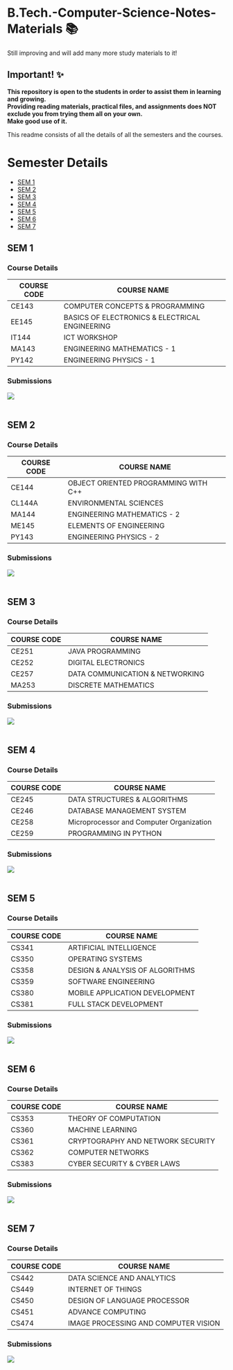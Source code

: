 # B.Tech.-Computer-Science-Notes-Materials 📚

Still improving and will add many more study materials to it!

## Important! ✨

<b>This repository is open to the students in order to assist them in learning and growing.<br>
Providing reading materials, practical files, and assignments does NOT exclude you from trying them all on your own.<br>
Make good use of it.</b>

This readme consists of all the details of all the semesters and the courses.

# Semester Details

- [SEM 1](https://github.com/rushik008/B.Tech.-Computer-Science-Notes-Materials#sem-1)
- [SEM 2](https://github.com/rushik008/B.Tech.-Computer-Science-Notes-Materials#sem-2)
- [SEM 3](https://github.com/rushik008/B.Tech.-Computer-Science-Notes-Materials#sem-3)
- [SEM 4](https://github.com/rushik008/B.Tech.-Computer-Science-Notes-Materials#sem-4)
- [SEM 5](https://github.com/rushik008/B.Tech.-Computer-Science-Notes-Materials#sem-5)
- [SEM 6](https://github.com/rushik008/B.Tech.-Computer-Science-Notes-Materials#sem-6)
- [SEM 7](https://github.com/rushik008/B.Tech.-Computer-Science-Notes-Materials#sem-7)

## SEM 1

### Course Details

| COURSE CODE | COURSE NAME                                    |
| ----------- | ---------------------------------------------- |
| CE143       | COMPUTER CONCEPTS & PROGRAMMING                |
| EE145       | BASICS OF ELECTRONICS & ELECTRICAL ENGINEERING |
| IT144       | ICT WORKSHOP                                   |
| MA143       | ENGINEERING MATHEMATICS - 1                    |
| PY142       | ENGINEERING PHYSICS - 1                        |

### Submissions

[![](https://img.shields.io/badge/Practical_Files_&_Assignments-Click_Here-%23FF0000.svg?&style=flat&logoColor=white&color=white)](https://github.com/rushik008/B.Tech.-Computer-Science-Notes-Materials/tree/master/Sem%20-%201)
<br><br>

## SEM 2

### Course Details

| COURSE CODE | COURSE NAME                          |
| ----------- | ------------------------------------ |
| CE144       | OBJECT ORIENTED PROGRAMMING WITH C++ |
| CL144A      | ENVIRONMENTAL SCIENCES               |
| MA144       | ENGINEERING MATHEMATICS - 2          |
| ME145       | ELEMENTS OF ENGINEERING              |
| PY143       | ENGINEERING PHYSICS - 2              |

### Submissions

[![](https://img.shields.io/badge/Practical_Files_&_Assignments-Click_Here-%23FF0000.svg?&style=flat&logoColor=white&color=white)](https://github.com/rushik008/B.Tech.-Computer-Science-Notes-Materials/tree/master/Sem%20-%202)
<br><br>

## SEM 3

### Course Details

| COURSE CODE | COURSE NAME                     |
| ----------- | ------------------------------- |
| CE251       | JAVA PROGRAMMING                |
| CE252       | DIGITAL ELECTRONICS             |
| CE257       | DATA COMMUNICATION & NETWORKING |
| MA253       | DISCRETE MATHEMATICS            |

### Submissions

[![](https://img.shields.io/badge/Practical_Files_&_Assignments-Click_Here-%23FF0000.svg?&style=flat&logoColor=white&color=white)](https://github.com/rushik008/B.Tech.-Computer-Science-Notes-Materials/tree/master/Sem%20-%203)
<br><br>

## SEM 4

### Course Details

| COURSE CODE | COURSE NAME                              |
| ----------- | ---------------------------------------- |
| CE245       | DATA STRUCTURES & ALGORITHMS             |
| CE246       | DATABASE MANAGEMENT SYSTEM               |
| CE258       | Microprocessor and Computer Organization |
| CE259       | PROGRAMMING IN PYTHON                    |

### Submissions

[![](https://img.shields.io/badge/Practical_Files_&_Assignments-Click_Here-%23FF0000.svg?&style=flat&logoColor=white&color=white)](https://github.com/rushik008/B.Tech.-Computer-Science-Notes-Materials/tree/master/Sem%20-%204)
<br><br>

## SEM 5

### Course Details

| COURSE CODE | COURSE NAME                     |
| ----------- | ------------------------------- |
| CS341       | ARTIFICIAL INTELLIGENCE         |
| CS350       | OPERATING SYSTEMS               |
| CS358       | DESIGN & ANALYSIS OF ALGORITHMS |
| CS359       | SOFTWARE ENGINEERING            |
| CS380       | MOBILE APPLICATION DEVELOPMENT  |
| CS381       | FULL STACK DEVELOPMENT          |

### Submissions

[![](https://img.shields.io/badge/Practical_Files_&_Assignments-Click_Here-%23FF0000.svg?&style=flat&logoColor=white&color=white)](https://github.com/rushik008/B.Tech.-Computer-Science-Notes-Materials/tree/master/Sem%20-%205)
<br><br>

## SEM 6

### Course Details

| COURSE CODE | COURSE NAME                       |
| ----------- | --------------------------------- |
| CS353       | THEORY OF COMPUTATION             |
| CS360       | MACHINE LEARNING                  |
| CS361       | CRYPTOGRAPHY AND NETWORK SECURITY |
| CS362       | COMPUTER NETWORKS                 |
| CS383       | CYBER SECURITY & CYBER LAWS       |

### Submissions

[![](https://img.shields.io/badge/Practical_Files_&_Assignments-Click_Here-%23FF0000.svg?&style=flat&logoColor=white&color=white)](https://github.com/rushik008/B.Tech.-Computer-Science-Notes-Materials/tree/master/Sem%20-%206)
<br><br>

## SEM 7

### Course Details

| COURSE CODE | COURSE NAME                          |
| ----------- | ------------------------------------ |
| CS442       | DATA SCIENCE AND ANALYTICS           |
| CS449       | INTERNET OF THINGS                   |
| CS450       | DESIGN OF LANGUAGE PROCESSOR         |
| CS451       | ADVANCE COMPUTING                    |
| CS474       | IMAGE PROCESSING AND COMPUTER VISION |

### Submissions

[![](https://img.shields.io/badge/Practical_Files_&_Assignments-Click_Here-%23FF0000.svg?&style=flat&logoColor=white&color=white)](https://github.com/rushik008/B.Tech.-Computer-Science-Notes-Materials/tree/master/Sem%20-%207)
<br><br>